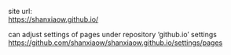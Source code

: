 site url:  
https://shanxiaow.github.io/  
  
can adjust settings of pages under repository ‘github.io’ settings  
https://github.com/shanxiaow/shanxiaow.github.io/settings/pages
